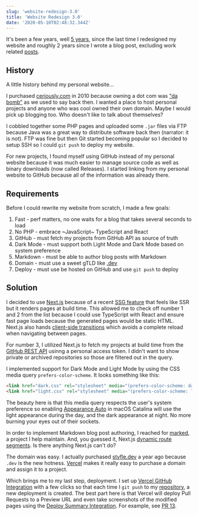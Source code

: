 ```yaml
---
slug: 'website-redesign-3.0'
title: 'Website Redesign 3.0'
date: '2020-05-10T02:48:32.344Z'
---
```


It's been a few years, well [5 years](./website-redesign-2-0), since the last time I redesigned my website and roughly 2 years since I wrote a blog post, excluding work related [posts](https://vercel.com/blog/social-og-image-cards-as-a-service). 


## History

A little history behind my personal website...

I purchased [ceriously.com](https://www.ceriously.com) in 2010 because owning a dot com was ["da bomb"](https://answers.yahoo.com/question/index?qid=20080104203608AAhuSDZ) as we used to say back then. I wanted a place to host personal projects and anyone who was cool owned their own domain. Maybe I would pick up blogging too. Who doesn't like to talk about themselves? 

I cobbled together some PHP pages and uploaded some `.jar` files via FTP because Java was a great way to distribute software back then (narrator: it is not). FTP was fine but then Git started becoming popular so I decided to setup SSH so I could `git push` to deploy my website.

For new projects, I found myself using GitHub instead of my personal website because it was much easier to manage source code as well as binary downloads (now called Releases). I started linking from my personal website to GitHub because all of the information was already there.

## Requirements

Before I could rewrite my website from scratch, I made a few goals:

1. Fast - perf matters, no one waits for a blog that takes several seconds to load
2. No PHP - embrace ~JavaScript~ TypeScript and React
3. GitHub - must fetch my projects from GitHub API as source of truth
4. Dark Mode - must support both Light Mode and Dark Mode based on system preference
5. Markdown - must be able to author blog posts with Markdown
6. Domain - must use a sweet gTLD like [.dev](https://get.dev)
7. Deploy - must use be hosted on GitHub and use `git push` to deploy

## Solution

I decided to use [Next.js](https://nextjs.org) because of a recent [SSG feature](https://nextjs.org/blog/next-9-3#next-gen-static-site-generation-ssg-support) that feels like SSR but it renders pages at build time. This allowed me to check off number 1 and 2 from the list because I could use TypeScript with React and ensure fast page loads because the generated pages would be static HTML. Next.js also hands [client-side transitions](https://nextjs.org/docs/api-reference/next/link) which avoids a complete reload when navigating between pages.

For number 3, I utilized Next.js to fetch my projects at build time from the [GitHub REST API](https://developer.github.com/v3/repos/#list-repositories-for-the-authenticated-user) usinng a personal access token. I didn't want to show private or archived repositories so those are filtered out in the query.

I implemented support for Dark Mode and Light Mode by using the CSS media query `prefers-color-scheme`. It looks something like this:

```html
<link href="dark.css" rel="stylesheet" media="(prefers-color-scheme: dark)"></link>
<link href="light.css" rel="stylesheet" media="(prefers-color-scheme: light)"></link>
```

The beauty here is that this media query respects the user's system preference so enabling [Appearance Auto](https://support.apple.com/en-us/HT208976) in macOS Catalina will use the light appearance during the day, and the dark appearance at night. No more burning your eyes out of their sockets.

In order to implement Markdown blog post authoring, I reached for [marked](https://github.com/markedjs/marked), a project I help maintain. And, you guessed it, Next.js [dynamic route segments](https://nextjs.org/docs/routing/introduction#dynamic-route-segments). Is there anything Next.js can't do?

The domain was easy. I actually purchased [styfle.dev](https://twitter.com/styfle/status/1101238620982308864) a year ago because `.dev` is the new hotness. [Vercel](https://vercel.com/domains) makes it really easy to purchase a domain and assign it to a project.

Which brings me to my last step, deployment. I set up [Vercel GitHub Integration](https://vercel.com/github) with a few clicks so that each time I `git push` to my [repository](https://github.com/styfle/styfle.dev), a new deployment is created. The best part here is that Vercel will deploy Pull Requests to a Preview URL and even take screenshots of the modified pages using the [Deploy Summary Integration](https://vercel.com/integrations/deploy-summary). For example, see [PR 13](https://github.com/styfle/styfle.dev/pull/13).
